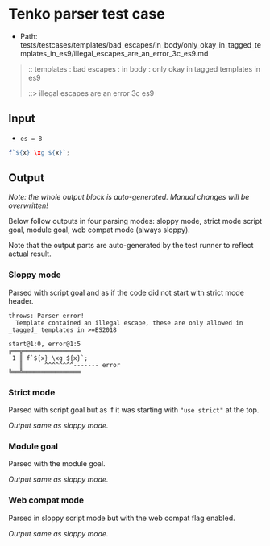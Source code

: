 # Tenko parser test case

- Path: tests/testcases/templates/bad_escapes/in_body/only_okay_in_tagged_templates_in_es9/illegal_escapes_are_an_error_3c_es9.md

> :: templates : bad escapes : in body : only okay in tagged templates in es9
>
> ::> illegal escapes are an error 3c es9

## Input

- `es = 8`

`````js
f`${x} \xg ${x}`;
`````

## Output

_Note: the whole output block is auto-generated. Manual changes will be overwritten!_

Below follow outputs in four parsing modes: sloppy mode, strict mode script goal, module goal, web compat mode (always sloppy).

Note that the output parts are auto-generated by the test runner to reflect actual result.

### Sloppy mode

Parsed with script goal and as if the code did not start with strict mode header.

`````
throws: Parser error!
  Template contained an illegal escape, these are only allowed in _tagged_ templates in >=ES2018

start@1:0, error@1:5
╔══╦════════════════
 1 ║ f`${x} \xg ${x}`;
   ║      ^^^^^^^^------- error
╚══╩════════════════

`````

### Strict mode

Parsed with script goal but as if it was starting with `"use strict"` at the top.

_Output same as sloppy mode._

### Module goal

Parsed with the module goal.

_Output same as sloppy mode._

### Web compat mode

Parsed in sloppy script mode but with the web compat flag enabled.

_Output same as sloppy mode._
